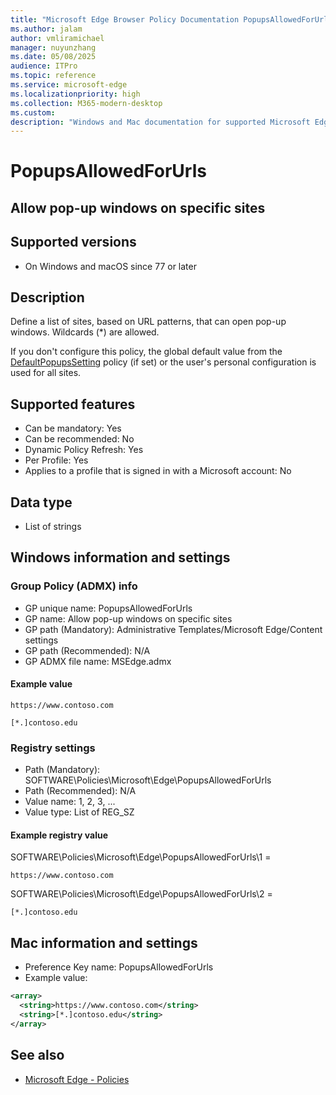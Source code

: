 ```yaml
---
title: "Microsoft Edge Browser Policy Documentation PopupsAllowedForUrls"
ms.author: jalam
author: vmliramichael
manager: nuyunzhang
ms.date: 05/08/2025
audience: ITPro
ms.topic: reference
ms.service: microsoft-edge
ms.localizationpriority: high
ms.collection: M365-modern-desktop
ms.custom:
description: "Windows and Mac documentation for supported Microsoft Edge Browser policy: Allow pop-up windows on specific sites"
---
```


<!--THIS FILE IS AUTOMATICALLY GENERATED. MANUAL CHANGES WILL BE OVERWRITTEN.-->
<!--Please contact the Microsoft Edge Manageability team with any questions.-->

# PopupsAllowedForUrls

## Allow pop-up windows on specific sites


## Supported versions

- On Windows and macOS since 77 or later

## Description

Define a list of sites, based on URL patterns, that can open pop-up windows. Wildcards (*) are allowed.

If you don't configure this policy, the global default value from the [DefaultPopupsSetting](DefaultPopupsSetting.md) policy (if set) or the user's personal configuration is used for all sites.

## Supported features

- Can be mandatory: Yes
- Can be recommended: No
- Dynamic Policy Refresh: Yes
- Per Profile: Yes
- Applies to a profile that is signed in with a Microsoft account: No

## Data type

- List of strings

## Windows information and settings

### Group Policy (ADMX) info

- GP unique name: PopupsAllowedForUrls
- GP name: Allow pop-up windows on specific sites
- GP path (Mandatory): Administrative Templates/Microsoft Edge/Content settings
- GP path (Recommended): N/A
- GP ADMX file name: MSEdge.admx

#### Example value

```
https://www.contoso.com
```

```
[*.]contoso.edu
```

### Registry settings

- Path (Mandatory): SOFTWARE\Policies\Microsoft\Edge\PopupsAllowedForUrls
- Path (Recommended): N/A
- Value name: 1, 2, 3, ...
- Value type: List of REG_SZ

#### Example registry value

SOFTWARE\Policies\Microsoft\Edge\PopupsAllowedForUrls\1 =
```
https://www.contoso.com
```

SOFTWARE\Policies\Microsoft\Edge\PopupsAllowedForUrls\2 =
```
[*.]contoso.edu
```




## Mac information and settings

- Preference Key name: PopupsAllowedForUrls
- Example value:

```xml
<array>
  <string>https://www.contoso.com</string>
  <string>[*.]contoso.edu</string>
</array>
```

## See also
- [Microsoft Edge - Policies](../microsoft-edge-policies.md)
